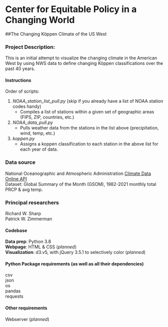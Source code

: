 # Center for Equitable Policy in a Changing World
##The Changing Köppen Climate of the US West

### Project Description:
This is an initial attempt to visualize the changing climate in the American West by using NWS data to define changing Köppen classifications over the past 40 years.

#### Instructions
Order of scripts:
1. _NOAA_station_list_pull.py_ (skip if you already have a list of NOAA station codes handy)
   - Compiles a list of stations within a given set of geographic areas (FIPS, ZIP, countries, etc.)
2. _NOAA_data_pull.py_
   - Pulls weather data from the stations in the list above (precipitation, wind, temp, etc.)
3. _koppen.py_
   - Assigns a koppen classification to each station in the above list for each year of data.

### Data source
National Oceanographic and Atmospheric Administration [Climate Data Online API](https://www.ncdc.noaa.gov/cdo-web/webservices/v2)\
Dataset: Global Summary of the Month (GSOM), 1982-2021 monthly total PRCP & avg temp.

### Principal researchers
Richard W. Sharp\
Patrick W. Zimmerman

#### Codebase
**Data prep**: Python 3.8\
**Webpage**: HTML & CSS (_planned_)\
**Visualization**: d3.v5, with jQuery 3.5.1 to selectively color (_planned_)

#### Python Package requirements (as well as all their dependencies)
csv\
json\
os\
pandas\
requests

#### Other requirements
Webserver (_planned_)